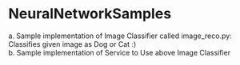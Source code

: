 # NeuralNetworkSamples
a. Sample implementation of Image Classifier called image_reco.py: Classifies given image as Dog or Cat :)
<br />
b. Sample implementation of Service to Use above Image Classifier 
